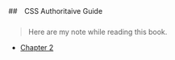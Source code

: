 ##　CSS Authoritaive Guide
###

> Here are my note while reading this book.
 
* [Chapter 2](https://github.com/shinytang6/BookDemo/tree/master/CSS%20Authoritative%20Guide/Chapter%202)
